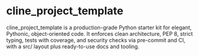 # cline_project_template
cline_project_template is a production-grade Python starter kit for elegant, Pythonic, object-oriented code. It enforces clean architecture, PEP 8, strict typing, tests with coverage, and security checks via pre-commit and CI, with a src/ layout plus ready-to-use docs and tooling.
